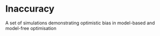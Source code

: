 # Inaccuracy
A set of simulations demonstrating optimistic bias in model-based and model-free optimisation
